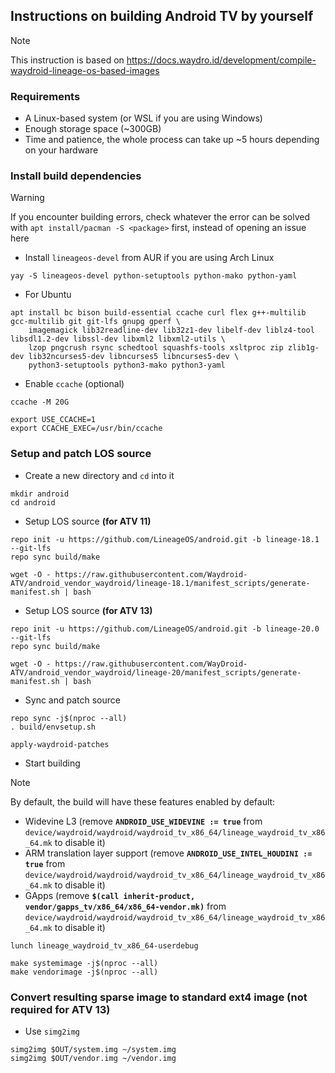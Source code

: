 ## Instructions on building Android TV by yourself

> [!NOTE]
> This instruction is based on https://docs.waydro.id/development/compile-waydroid-lineage-os-based-images

### Requirements
- A Linux-based system (or WSL if you are using Windows)
- Enough storage space (~300GB)
- Time and patience, the whole process can take up ~5 hours depending on your hardware

### Install build dependencies
> [!WARNING]
> If you encounter building errors, check whatever the error can be solved with `apt install/pacman -S <package>` first, instead of opening an issue here

- Install `lineageos-devel` from AUR if you are using Arch Linux
```shell
yay -S lineageos-devel python-setuptools python-mako python-yaml
```

- For Ubuntu
```
apt install bc bison build-essential ccache curl flex g++-multilib gcc-multilib git git-lfs gnupg gperf \
    imagemagick lib32readline-dev lib32z1-dev libelf-dev liblz4-tool libsdl1.2-dev libssl-dev libxml2 libxml2-utils \
    lzop pngcrush rsync schedtool squashfs-tools xsltproc zip zlib1g-dev lib32ncurses5-dev libncurses5 libncurses5-dev \
    python3-setuptools python3-mako python3-yaml
```

- Enable `ccache` (optional)
```shell
ccache -M 20G

export USE_CCACHE=1
export CCACHE_EXEC=/usr/bin/ccache
```

### Setup and patch LOS source
- Create a new directory and `cd` into it
```shell
mkdir android
cd android
```

- Setup LOS source **(for ATV 11)**
```shell
repo init -u https://github.com/LineageOS/android.git -b lineage-18.1 --git-lfs
repo sync build/make

wget -O - https://raw.githubusercontent.com/Waydroid-ATV/android_vendor_waydroid/lineage-18.1/manifest_scripts/generate-manifest.sh | bash
```

- Setup LOS source **(for ATV 13)**
```shell
repo init -u https://github.com/LineageOS/android.git -b lineage-20.0 --git-lfs
repo sync build/make

wget -O - https://raw.githubusercontent.com/WayDroid-ATV/android_vendor_waydroid/lineage-20/manifest_scripts/generate-manifest.sh | bash
```

- Sync and patch source
```shell
repo sync -j$(nproc --all)
. build/envsetup.sh

apply-waydroid-patches
```

- Start building

> [!NOTE]
> By default, the build will have these features enabled by default:
>   - Widevine L3 (remove **`ANDROID_USE_WIDEVINE := true`** from `device/waydroid/waydroid/waydroid_tv_x86_64/lineage_waydroid_tv_x86_64.mk` to disable it)
>   - ARM translation layer support (remove **`ANDROID_USE_INTEL_HOUDINI := true`** from `device/waydroid/waydroid/waydroid_tv_x86_64/lineage_waydroid_tv_x86_64.mk` to disable it)
>   - GApps (remove **`$(call inherit-product, vendor/gapps_tv/x86_64/x86_64-vendor.mk)`** from `device/waydroid/waydroid/waydroid_tv_x86_64/lineage_waydroid_tv_x86_64.mk` to disable it)

```shell
lunch lineage_waydroid_tv_x86_64-userdebug

make systemimage -j$(nproc --all)
make vendorimage -j$(nproc --all)
```

### Convert resulting sparse image to standard ext4 image (not required for ATV 13)
- Use `simg2img`
```shell
simg2img $OUT/system.img ~/system.img
simg2img $OUT/vendor.img ~/vendor.img
```
